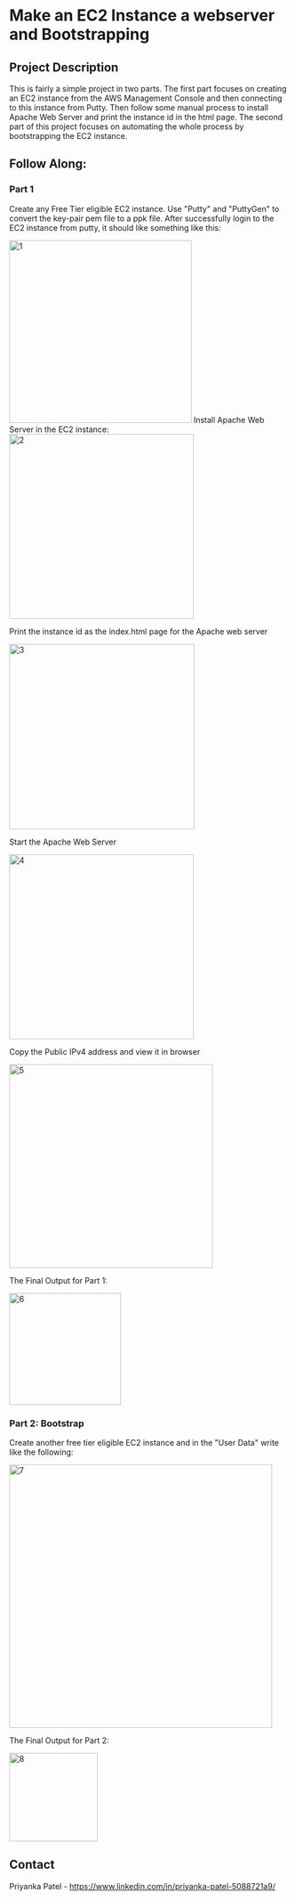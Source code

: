 # Make an EC2 Instance a webserver and Bootstrapping
## Project Description
This is fairly a simple project in two parts. The first part focuses on creating an EC2 instance from the AWS Management Console and then connecting to this instance from Putty. Then follow some manual process to install Apache Web Server and print the instance id in the html page. The second part of this project focuses on automating the whole process by bootstrapping the EC2 instance.

## Follow Along:
###  Part 1
Create any Free Tier eligible EC2 instance. Use "Putty" and "PuttyGen" to convert the key-pair pem file to a ppk file. After successfully login to the EC2 instance from putty, it should like something like this:

<img width="328" alt="1" src="https://user-images.githubusercontent.com/83409681/117666084-1d1a4f00-b1c1-11eb-946e-b8da491e892c.png">
Install Apache Web Server in the EC2 instance:

<img width="332" alt="2" src="https://user-images.githubusercontent.com/83409681/117666495-88fcb780-b1c1-11eb-9315-b1440e57a640.png">

Print the instance id as the index.html page for the Apache web server

<img width="333" alt="3" src="https://user-images.githubusercontent.com/83409681/117666645-b34e7500-b1c1-11eb-97b3-45ddb5580b22.png">

Start the Apache Web Server

<img width="332" alt="4" src="https://user-images.githubusercontent.com/83409681/117666746-d11bda00-b1c1-11eb-8df1-04a7e9eb5c91.png">

Copy the Public IPv4 address and view it in browser

<img width="366" alt="5" src="https://user-images.githubusercontent.com/83409681/117666747-d11bda00-b1c1-11eb-8ed5-4b3d9cbddda3.png">

The Final Output for Part 1:

<img width="201" alt="6" src="https://user-images.githubusercontent.com/83409681/117666738-cf521680-b1c1-11eb-9a14-90aca8241387.png">

### Part 2: Bootstrap
Create another free tier eligible EC2 instance and in the "User Data" write like the following:

<img width="473" alt="7" src="https://user-images.githubusercontent.com/83409681/117666743-cfeaad00-b1c1-11eb-91b6-57001c85dc1a.png">

The Final Output for Part 2:

<img width="159" alt="8" src="https://user-images.githubusercontent.com/83409681/117666744-d0834380-b1c1-11eb-99af-5396eb2a1cc6.png">


## Contact 
Priyanka Patel - https://www.linkedin.com/in/priyanka-patel-5088721a9/
